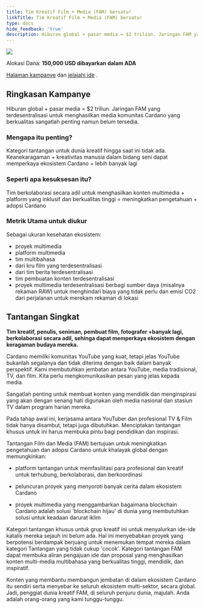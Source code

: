 ```yaml
---
title: Tim Kreatif Film + Media (FAM) bersatu!
linkTitle: Tim Kreatif Film + Media (FAM) bersatu!
type: docs
hide_feedback: 'true'
description: Hiburan global + pasar media = $2 triliun. Jaringan FAM yang terdesentralisasi untuk menghasilkan media komunitas Cardano yang berkualitas sangatlah penting namun belum tersedia.
---
```


<img src="https://cardano.ideascale.com/community-library/accounts/93/936143/Public/20-Film--Media-FAM-creatives-unite-4e9e0a.png" class="">

Alokasi Dana: **150,000 USD dibayarkan dalam ADA**

[Halaman kampanye](https://cardano.ideascale.com/c/idea/383633) dan [jelajahi ide](https://cardano.ideascale.com/c/campaigns/26452/stage/all/ideas/unspecified) .

## Ringkasan Kampanye

Hiburan global + pasar media = $2 triliun. Jaringan FAM yang terdesentralisasi untuk menghasilkan media komunitas Cardano yang berkualitas sangatlah penting namun belum tersedia.

### Mengapa itu penting?

Kategori tantangan untuk dunia kreatif hingga saat ini tidak ada. Keanekaragaman + kreativitas manusia dalam bidang seni dapat memperkaya ekosistem Cardano + lebih banyak lagi

### Seperti apa kesuksesan itu?

Tim berkolaborasi secara adil untuk menghasilkan konten multimedia + platform yang inklusif dan berkualitas tinggi = meningkatkan pengetahuan + adopsi Cardano

### Metrik Utama untuk diukur

Sebagai ukuran kesehatan ekosistem:

- proyek multimedia
- platform multimedia
- tim multibahasa
- dari kru film yang terdesentralisasi
- dari tim berita terdesentralisasi
- tim pembuatan konten terdesentralisasi
- proyek multimedia terdesentralisasi berbagi sumber daya (misalnya rekaman RAW) untuk menghindari biaya yang tidak perlu dan emisi CO2 dari perjalanan untuk merekam rekaman di lokasi

## Tantangan Singkat

**Tim kreatif, penulis, seniman, pembuat film, fotografer +banyak lagi, berkolaborasi secara adil, sehinga dapat memperkaya ekosistem dengan keragaman budaya mereka.**

Cardano memiliki komunitas YouTube yang kuat, tetapi jelas YouTube bukanlah segalanya dan tidak diterima dengan baik dalam banyak perspektif. Kami membutuhkan jembatan antara YouTube, media tradisional, TV, dan film. Kita perlu mengkomunikasikan pesan yang jelas kepada media.

Sangatlah penting untuk membuat konten yang mendidik dan menginspirasi yang akan dengan senang hati digunakan oleh media nasional dan stasiun TV dalam program harian mereka.

Pada tahap awal ini, kerjasama antara YouTuber dan profesional TV &amp; Film tidak hanya disambut, tetapi juga dibutuhkan. Menciptakan tantangan khusus untuk ini harus membuka pintu bagi pendidikan dan inspirasi.

Tantangan Film dan Media (FAM) bertujuan untuk meningkatkan pengetahuan dan adopsi Cardano untuk khalayak global dengan memungkinkan:

- platform tantangan untuk memfasilitasi para profesional dan kreatif untuk terhubung, berkolaborasi, dan berkoordinasi

- peluncuran proyek yang menyoroti banyak cerita dalam ekosistem Cardano

- proyek multimedia yang menggambarkan bagaimana blockchain Cardano adalah solusi 'blockchain hijau' di dunia yang membutuhkan solusi untuk keadaan darurat iklim

Kategori tantangan khusus untuk grup kreatif ini untuk menyalurkan ide-ide katalis mereka sejauh ini belum ada. Hal ini menyebabkan proyek yang berpotensi berdampak berjuang untuk menemukan tempat mereka dalam kategori Tantangan yang tidak cukup 'cocok'. Kategori tantangan FAM dapat membuka aliran pengajuan ide dan proposal yang menghasilkan konten multi-media multibahasa yang berkualitas tinggi, mendidik, dan inspiratif.

Konten yang membantu membangun jembatan di dalam ekosistem Cardano itu sendiri serta menyebar ke seluruh ekosistem multi-sektor, secara global. Jadi, penggiat dunia kreatif FAM, di seluruh penjuru dunia, majulah. Anda adalah orang-orang yang kami tunggu-tunggu.
